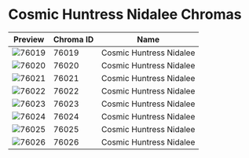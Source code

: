 # Cosmic Huntress Nidalee Chromas



| Preview | Chroma ID | Name |
|---------|-----------|------|
| ![76019](https://raw.communitydragon.org/latest/plugins/rcp-be-lol-game-data/global/default/v1/champion-chroma-images/76/76019.png) | 76019 | Cosmic Huntress Nidalee |
| ![76020](https://raw.communitydragon.org/latest/plugins/rcp-be-lol-game-data/global/default/v1/champion-chroma-images/76/76020.png) | 76020 | Cosmic Huntress Nidalee |
| ![76021](https://raw.communitydragon.org/latest/plugins/rcp-be-lol-game-data/global/default/v1/champion-chroma-images/76/76021.png) | 76021 | Cosmic Huntress Nidalee |
| ![76022](https://raw.communitydragon.org/latest/plugins/rcp-be-lol-game-data/global/default/v1/champion-chroma-images/76/76022.png) | 76022 | Cosmic Huntress Nidalee |
| ![76023](https://raw.communitydragon.org/latest/plugins/rcp-be-lol-game-data/global/default/v1/champion-chroma-images/76/76023.png) | 76023 | Cosmic Huntress Nidalee |
| ![76024](https://raw.communitydragon.org/latest/plugins/rcp-be-lol-game-data/global/default/v1/champion-chroma-images/76/76024.png) | 76024 | Cosmic Huntress Nidalee |
| ![76025](https://raw.communitydragon.org/latest/plugins/rcp-be-lol-game-data/global/default/v1/champion-chroma-images/76/76025.png) | 76025 | Cosmic Huntress Nidalee |
| ![76026](https://raw.communitydragon.org/latest/plugins/rcp-be-lol-game-data/global/default/v1/champion-chroma-images/76/76026.png) | 76026 | Cosmic Huntress Nidalee |